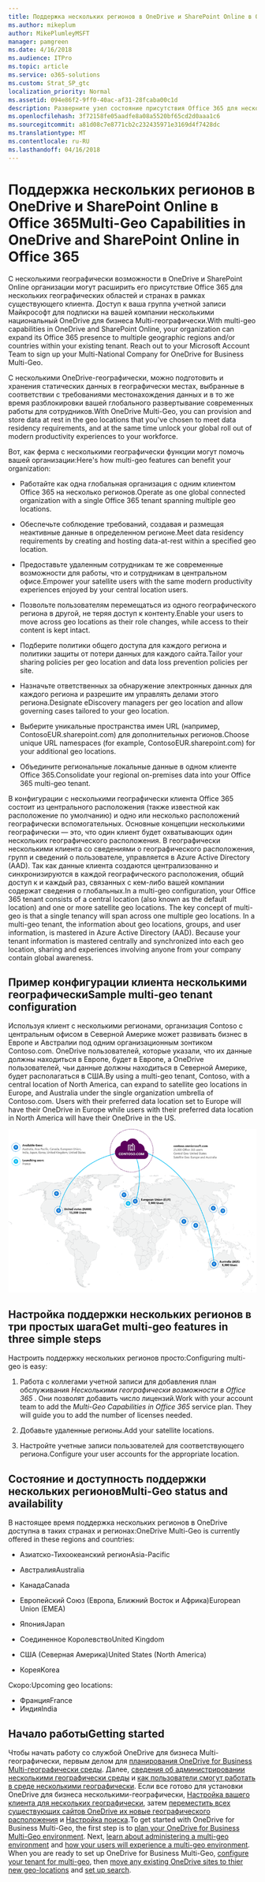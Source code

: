 ```yaml
---
title: Поддержка нескольких регионов в OneDrive и SharePoint Online в Office 365
ms.author: mikeplum
author: MikePlumleyMSFT
manager: pamgreen
ms.date: 4/16/2018
ms.audience: ITPro
ms.topic: article
ms.service: o365-solutions
ms.custom: Strat_SP_gtc
localization_priority: Normal
ms.assetid: 094e86f2-9ff0-40ac-af31-28fcaba00c1d
description: Разверните узел состояние присутствия Office 365 для нескольких географических регионов с несколькими географически возможности в OneDrive и SharePoint Online.
ms.openlocfilehash: 3f72158fe05aadfe8a08a5520bf65cd2d0aaa1c6
ms.sourcegitcommit: a81d08c7e8771cb2c232435971e3169d4f7428dc
ms.translationtype: MT
ms.contentlocale: ru-RU
ms.lasthandoff: 04/16/2018
---
```

# <a name="multi-geo-capabilities-in-onedrive-and-sharepoint-online-in-office-365"></a><span data-ttu-id="e9a45-103">Поддержка нескольких регионов в OneDrive и SharePoint Online в Office 365</span><span class="sxs-lookup"><span data-stu-id="e9a45-103">Multi-Geo Capabilities in OneDrive and SharePoint Online in Office 365</span></span>

<span data-ttu-id="e9a45-p101">С несколькими географически возможности в OneDrive и SharePoint Online организации могут расширить его присутствие Office 365 для нескольких географических областей и странах в рамках существующего клиента. Доступ к ваша группа учетной записи Майкрософт для подписки на вашей компании несколькими национальный OneDrive для бизнеса Multi-географически.</span><span class="sxs-lookup"><span data-stu-id="e9a45-p101">With multi-geo capabilities in OneDrive and SharePoint Online, your organization can expand its Office 365 presence to multiple geographic regions and/or countries within your existing tenant. Reach out to your Microsoft Account Team to sign up your Multi-National Company for OneDrive for Business Multi-Geo.</span></span>
  
<span data-ttu-id="e9a45-106">С несколькими OneDrive-географически, можно подготовить и хранения статических данных в географически местах, выбранные в соответствии с требованиями местонахождения данных и в то же время разблокировки вашей глобального развертывание современных работы для сотрудников.</span><span class="sxs-lookup"><span data-stu-id="e9a45-106">With OneDrive Multi-Geo, you can provision and store data at rest in the geo locations that you've chosen to meet data residency requirements, and at the same time unlock your global roll out of modern productivity experiences to your workforce.</span></span>
  
<span data-ttu-id="e9a45-107">Вот, как ферма с несколькими географически функции могут помочь вашей организации:</span><span class="sxs-lookup"><span data-stu-id="e9a45-107">Here's how multi-geo features can benefit your organization:</span></span>
  
- <span data-ttu-id="e9a45-108">Работайте как одна глобальная организация с одним клиентом Office 365 на несколько регионов.</span><span class="sxs-lookup"><span data-stu-id="e9a45-108">Operate as one global connected organization with a single Office 365 tenant spanning multiple geo locations.</span></span>
    
- <span data-ttu-id="e9a45-109">Обеспечьте соблюдение требований, создавая и размещая неактивные данные в определенном регионе.</span><span class="sxs-lookup"><span data-stu-id="e9a45-109">Meet data residency requirements by creating and hosting data-at-rest within a specified geo location.</span></span>
    
- <span data-ttu-id="e9a45-110">Предоставьте удаленным сотрудникам те же современные возможности для работы, что и сотрудникам в центральном офисе.</span><span class="sxs-lookup"><span data-stu-id="e9a45-110">Empower your satellite users with the same modern productivity experiences enjoyed by your central location users.</span></span>
    
- <span data-ttu-id="e9a45-111">Позвольте пользователям перемещаться из одного географического региона в другой, не теряя доступ к контенту.</span><span class="sxs-lookup"><span data-stu-id="e9a45-111">Enable your users to move across geo locations as their role changes, while access to their content is kept intact.</span></span>
    
- <span data-ttu-id="e9a45-112">Подберите политики общего доступа для каждого региона и политики защиты от потери данных для каждого сайта.</span><span class="sxs-lookup"><span data-stu-id="e9a45-112">Tailor your sharing policies per geo location and data loss prevention policies per site.</span></span>
    
- <span data-ttu-id="e9a45-113">Назначьте ответственных за обнаружение электронных данных для каждого региона и разрешите им управлять делами этого региона.</span><span class="sxs-lookup"><span data-stu-id="e9a45-113">Designate eDiscovery managers per geo location and allow governing cases tailored to your geo location.</span></span>
    
- <span data-ttu-id="e9a45-114">Выберите уникальные пространства имен URL (например, ContosoEUR.sharepoint.com) для дополнительных регионов.</span><span class="sxs-lookup"><span data-stu-id="e9a45-114">Choose unique URL namespaces (for example, ContosoEUR.sharepoint.com) for your additional geo locations.</span></span>
    
- <span data-ttu-id="e9a45-115">Объедините региональные локальные данные в одном клиенте Office 365.</span><span class="sxs-lookup"><span data-stu-id="e9a45-115">Consolidate your regional on-premises data into your Office 365 multi-geo tenant.</span></span>
    
<span data-ttu-id="e9a45-p102">В конфигурации с несколькими географически клиента Office 365 состоит из центрального расположения (также известной как расположение по умолчанию) и одно или несколько расположений географически вспомогательных. Основные концепции несколькими географически — это, что один клиент будет охватывающих один нескольких географического расположения. В географически несколькими клиента со сведениями о географического расположения, групп и сведений о пользователе, управляется в Azure Active Directory (AAD). Так как данные клиента создаются централизованно и синхронизируются в каждой географического расположения, общий доступ к и каждый раз, связанных с кем-либо вашей компании содержат сведения о глобальных.</span><span class="sxs-lookup"><span data-stu-id="e9a45-p102">In a multi-geo configuration, your Office 365 tenant consists of a central location (also known as the default location) and one or more satellite geo locations. The key concept of multi-geo is that a single tenancy will span across one multiple geo locations. In a multi-geo tenant, the information about geo locations, groups, and user information, is mastered in Azure Active Directory (AAD). Because your tenant information is mastered centrally and synchronized into each geo location, sharing and experiences involving anyone from your company contain global awareness.</span></span>
  
## <a name="sample-multi-geo-tenant-configuration"></a><span data-ttu-id="e9a45-120">Пример конфигурации клиента несколькими географически</span><span class="sxs-lookup"><span data-stu-id="e9a45-120">Sample multi-geo tenant configuration</span></span>

<span data-ttu-id="e9a45-121">Используя клиент с несколькими регионами, организация Contoso с центральным офисом в Северной Америке может развивать бизнес в Европе и Австралии под одним организационным зонтиком Contoso.com. OneDrive пользователей, которые указали, что их данные должны находиться в Европе, будет в Европе, а OneDrive пользователей, чьи данные должны находиться в Северной Америке, будет располагаться в США.</span><span class="sxs-lookup"><span data-stu-id="e9a45-121">By using a multi-geo tenant, Contoso, with a central location of North America, can expand to satellite geo locations in Europe, and Australia under the single organization umbrella of Contoso.com. Users with their preferred data location set to Europe will have their OneDrive in Europe while users with their preferred data location in North America will have their OneDrive in the US.</span></span>
  
![Карта мира, отражающая географического расположения для Contoso и другие доступные географического расположения](images/df317ccc-2e53-411d-9211-a5aee63ca1e5.png)
  
## <a name="get-multi-geo-features-in-three-simple-steps"></a><span data-ttu-id="e9a45-123">Настройка поддержки нескольких регионов в три простых шага</span><span class="sxs-lookup"><span data-stu-id="e9a45-123">Get multi-geo features in three simple steps</span></span>

<span data-ttu-id="e9a45-124">Настроить поддержку нескольких регионов просто:</span><span class="sxs-lookup"><span data-stu-id="e9a45-124">Configuring multi-geo is easy:</span></span>
  
1. <span data-ttu-id="e9a45-p103">Работа с коллегами учетной записи для добавления план обслуживания _Несколькими географически возможности в Office 365_ . Они позволят добавить число лицензий.</span><span class="sxs-lookup"><span data-stu-id="e9a45-p103">Work with your account team to add the _Multi-Geo Capabilities in Office 365_ service plan. They will guide you to add the number of licenses needed.</span></span>
    
2. <span data-ttu-id="e9a45-127">Добавьте удаленные регионы.</span><span class="sxs-lookup"><span data-stu-id="e9a45-127">Add your satellite locations.</span></span>
    
3. <span data-ttu-id="e9a45-128">Настройте учетные записи пользователей для соответствующего региона.</span><span class="sxs-lookup"><span data-stu-id="e9a45-128">Configure your user accounts for the appropriate location.</span></span>
    
## <a name="multi-geo-status-and-availability"></a><span data-ttu-id="e9a45-129">Состояние и доступность поддержки нескольких регионов</span><span class="sxs-lookup"><span data-stu-id="e9a45-129">Multi-Geo status and availability</span></span>

<span data-ttu-id="e9a45-130">В настоящее время поддержка нескольких регионов в OneDrive доступна в таких странах и регионах:</span><span class="sxs-lookup"><span data-stu-id="e9a45-130">OneDrive Multi-Geo is currently offered in these regions and countries:</span></span>
  
- <span data-ttu-id="e9a45-131">Азиатско-Тихоокеанский регион</span><span class="sxs-lookup"><span data-stu-id="e9a45-131">Asia-Pacific</span></span>
    
- <span data-ttu-id="e9a45-132">Австралия</span><span class="sxs-lookup"><span data-stu-id="e9a45-132">Australia</span></span>
    
- <span data-ttu-id="e9a45-133">Канада</span><span class="sxs-lookup"><span data-stu-id="e9a45-133">Canada</span></span>
    
- <span data-ttu-id="e9a45-134">Европейский Союз (Европа, Ближний Восток и Африка)</span><span class="sxs-lookup"><span data-stu-id="e9a45-134">European Union (EMEA)</span></span>
    
- <span data-ttu-id="e9a45-135">Япония</span><span class="sxs-lookup"><span data-stu-id="e9a45-135">Japan</span></span>
    
- <span data-ttu-id="e9a45-136">Соединенное Королевство</span><span class="sxs-lookup"><span data-stu-id="e9a45-136">United Kingdom</span></span>
    
- <span data-ttu-id="e9a45-137">США (Северная Америка)</span><span class="sxs-lookup"><span data-stu-id="e9a45-137">United States (North America)</span></span>
    
- <span data-ttu-id="e9a45-138">Корея</span><span class="sxs-lookup"><span data-stu-id="e9a45-138">Korea</span></span>
      
<span data-ttu-id="e9a45-139">Скоро:</span><span class="sxs-lookup"><span data-stu-id="e9a45-139">Upcoming geo locations:</span></span>
  
- <span data-ttu-id="e9a45-140">Франция</span><span class="sxs-lookup"><span data-stu-id="e9a45-140">France</span></span>
- <span data-ttu-id="e9a45-141">Индия</span><span class="sxs-lookup"><span data-stu-id="e9a45-141">India</span></span>
    
## <a name="getting-started"></a><span data-ttu-id="e9a45-142">Начало работы</span><span class="sxs-lookup"><span data-stu-id="e9a45-142">Getting started</span></span>

<span data-ttu-id="e9a45-p104">Чтобы начать работу со службой OneDrive для бизнеса Multi-географически, первым делом для [планирования OneDrive for Business Multi-географически среды](plan-for-multi-geo.md). Далее, [сведения об администрировании несколькими географически среды](administering-a-multi-geo-environment.md) и [как пользователи смогут работать в среде несколькими географически](multi-geo-user-experience.md). Если все готово для установки OneDrive для бизнеса несколькими-географически, [Настройка вашего клиента для нескольких географически](multi-geo-tenant-configuration.md), затем [переместить всех существующих сайтов OneDrive их новые географического расположения](move-onedrive-between-geo-locations.md) и [Настройка поиска](configure-search-for-multi-geo.md).</span><span class="sxs-lookup"><span data-stu-id="e9a45-p104">To get started with OneDrive for Business Multi-Geo, the first step is to [plan your OneDrive for Business Multi-Geo environment](plan-for-multi-geo.md). Next, [learn about administering a multi-geo environment](administering-a-multi-geo-environment.md) and [how your users will experience a multi-geo environment](multi-geo-user-experience.md). When you are ready to set up OneDrive for Business Multi-Geo, [configure your tenant for multi-geo](multi-geo-tenant-configuration.md), then [move any existing OneDrive sites to thier new geo-locations](move-onedrive-between-geo-locations.md) and [set up search](configure-search-for-multi-geo.md).</span></span>
